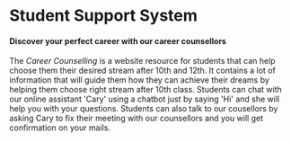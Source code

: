 # Student Support System
#### Discover your perfect career with our career counsellors
<!-- image -->
 

The *Career Counselling* is a website resource for students that can help choose them their desired stream after 10th and 12th. It contains a lot of information that will guide them how they can achieve their dreams by helping them choose right stream after 10th class. 
Students can chat with our online assistant 'Cary' using a chatbot just by saying 'Hi' and she will help you with your questions. Students can also talk to our cousellors by asking Cary to fix their meeting with our counsellors and you will get confirmation on your mails.

<!-- ![practicalseries.com](http://practicalseries.com "Practical Series Website") -->
 
<!-- ## How to use this repository -->
<!-- This repository is a worked example demonstrating how to 

build a version control project using Git and GitHub from within the Brackets text editor.
This repository is intended to be used with the accompanying documentation [practicalseries Git and GitHub](http://practicalseries.com/0021-git-vcs/index.html "Practical Series - Git and GitHub").
  -->


<!-- 
### Download Google Cloud SDK using following command:

(New-Object Net.WebClient).DownloadFile("https://dl.google.com/dl/cloudsdk/channels/rapid/GoogleCloudSDKInstaller.exe", "$env:Temp\GoogleCloudSDKInstaller.exe") & $env:Temp\GoogleCloudSDKInstaller.exe

 -->